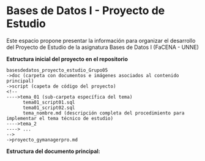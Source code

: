 # Bases de Datos I - Proyecto de Estudio
Este espacio propone presentar la información para organizar el desarrollo del Proyecto de Estudio de la asignatura Bases de Datos I (FaCENA - UNNE)


**Estructura inicial del proyecto en el repositorio**

    basesdedatos_proyecto_estudio_Grupo05
    ->doc (carpeta con documentos e imágenes asociados al contenido principal)
    ->script (capeta de código del proyecto)
	<!--
    ---->tema_01 (sub-carpeta específica del tema)
		  tema01_script01.sql
		  tema01_script02.sql
		  tema_nombre.md (descripción completa del procedimiento para implementar el tema técnico de estudio)
	---->tema_2
	----> ...
    -->
    ->proyecto_gymanagerpro.md 
    
**Estructura del documento principal:**